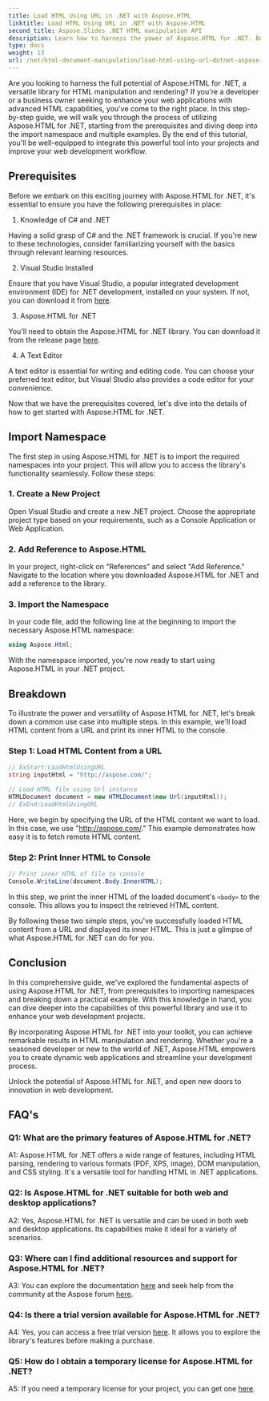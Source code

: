 ```yaml
---
title: Load HTML Using URL in .NET with Aspose.HTML
linktitle: Load HTML Using URL in .NET with Aspose.HTML
second_title: Aspose.Slides .NET HTML manipulation API
description: Learn how to harness the power of Aspose.HTML for .NET. Boost your web development with HTML manipulation and rendering.
type: docs
weight: 13
url: /net/html-document-manipulation/load-html-using-url-dotnet-aspose-html/
---
```


Are you looking to harness the full potential of Aspose.HTML for .NET, a versatile library for HTML manipulation and rendering? If you're a developer or a business owner seeking to enhance your web applications with advanced HTML capabilities, you've come to the right place. In this step-by-step guide, we will walk you through the process of utilizing Aspose.HTML for .NET, starting from the prerequisites and diving deep into the import namespace and multiple examples. By the end of this tutorial, you'll be well-equipped to integrate this powerful tool into your projects and improve your web development workflow.

## Prerequisites

Before we embark on this exciting journey with Aspose.HTML for .NET, it's essential to ensure you have the following prerequisites in place:

1. Knowledge of C# and .NET

Having a solid grasp of C# and the .NET framework is crucial. If you're new to these technologies, consider familiarizing yourself with the basics through relevant learning resources.

2. Visual Studio Installed

Ensure that you have Visual Studio, a popular integrated development environment (IDE) for .NET development, installed on your system. If not, you can download it from [here](https://visualstudio.microsoft.com/).

3. Aspose.HTML for .NET

You'll need to obtain the Aspose.HTML for .NET library. You can download it from the release page [here](https://releases.aspose.com/html/net/).

4. A Text Editor

A text editor is essential for writing and editing code. You can choose your preferred text editor, but Visual Studio also provides a code editor for your convenience.

Now that we have the prerequisites covered, let's dive into the details of how to get started with Aspose.HTML for .NET.

## Import Namespace

The first step in using Aspose.HTML for .NET is to import the required namespaces into your project. This will allow you to access the library's functionality seamlessly. Follow these steps:

### 1. Create a New Project

Open Visual Studio and create a new .NET project. Choose the appropriate project type based on your requirements, such as a Console Application or Web Application.

### 2. Add Reference to Aspose.HTML

In your project, right-click on "References" and select "Add Reference." Navigate to the location where you downloaded Aspose.HTML for .NET and add a reference to the library.

### 3. Import the Namespace

In your code file, add the following line at the beginning to import the necessary Aspose.HTML namespace:

```csharp
using Aspose.Html;
```

With the namespace imported, you're now ready to start using Aspose.HTML in your .NET project.

## Breakdown

To illustrate the power and versatility of Aspose.HTML for .NET, let's break down a common use case into multiple steps. In this example, we'll load HTML content from a URL and print its inner HTML to the console.

### Step 1: Load HTML Content from a URL

```csharp
// ExStart:LoadHtmlUsingURL
string inputHtml = "http://aspose.com/";

// Load HTML file using Url instance
HTMLDocument document = new HTMLDocument(new Url(inputHtml));
// ExEnd:LoadHtmlUsingURL
```

Here, we begin by specifying the URL of the HTML content we want to load. In this case, we use "http://aspose.com/." This example demonstrates how easy it is to fetch remote HTML content.

### Step 2: Print Inner HTML to Console

```csharp
// Print inner HTML of file to console
Console.WriteLine(document.Body.InnerHTML);
```

In this step, we print the inner HTML of the loaded document's `<body>` to the console. This allows you to inspect the retrieved HTML content.

By following these two simple steps, you've successfully loaded HTML content from a URL and displayed its inner HTML. This is just a glimpse of what Aspose.HTML for .NET can do for you.

## Conclusion

In this comprehensive guide, we've explored the fundamental aspects of using Aspose.HTML for .NET, from prerequisites to importing namespaces and breaking down a practical example. With this knowledge in hand, you can dive deeper into the capabilities of this powerful library and use it to enhance your web development projects.

By incorporating Aspose.HTML for .NET into your toolkit, you can achieve remarkable results in HTML manipulation and rendering. Whether you're a seasoned developer or new to the world of .NET, Aspose.HTML empowers you to create dynamic web applications and streamline your development process.

Unlock the potential of Aspose.HTML for .NET, and open new doors to innovation in web development.

## FAQ's

### Q1: What are the primary features of Aspose.HTML for .NET?
   
A1: Aspose.HTML for .NET offers a wide range of features, including HTML parsing, rendering to various formats (PDF, XPS, image), DOM manipulation, and CSS styling. It's a versatile tool for handling HTML in .NET applications.

### Q2: Is Aspose.HTML for .NET suitable for both web and desktop applications?
   
A2: Yes, Aspose.HTML for .NET is versatile and can be used in both web and desktop applications. Its capabilities make it ideal for a variety of scenarios.

### Q3: Where can I find additional resources and support for Aspose.HTML for .NET?
   
A3: You can explore the documentation [here](https://reference.aspose.com/html/net/) and seek help from the community at the Aspose forum [here](https://forum.aspose.com/).

### Q4: Is there a trial version available for Aspose.HTML for .NET?
   
A4: Yes, you can access a free trial version [here](https://releases.aspose.com/). It allows you to explore the library's features before making a purchase.

### Q5: How do I obtain a temporary license for Aspose.HTML for .NET?
   
A5: If you need a temporary license for your project, you can get one [here](https://purchase.aspose.com/temporary-license/).
